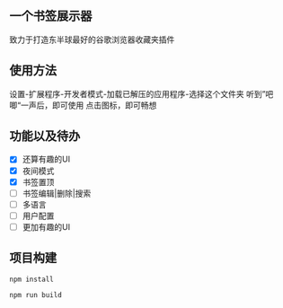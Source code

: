 ## 一个书签展示器
致力于打造东半球最好的谷歌浏览器收藏夹插件

## 使用方法
设置-扩展程序-开发者模式-加载已解压的应用程序-选择这个文件夹
听到”吧唧“一声后，即可使用
点击图标，即可畅想

## 功能以及待办
- [x] 还算有趣的UI
- [x] 夜间模式
- [x] 书签置顶
- [ ] 书签编辑|删除|搜索
- [ ] 多语言
- [ ] 用户配置
- [ ] 更加有趣的UI

## 项目构建
```
npm install
```
```
npm run build
```

